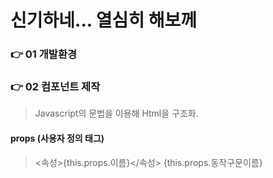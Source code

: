 신기하네... 열심히 해보께
====



### 👉 01 개발환경




### 👉 02 컴포넌트 제작
  > Javascript의 문법을 이용해 Html을 구조화.



#### props (사용자 정의 태그)
  > <속성>{this.props.이름}</속성>
  > {this.props.동작구문이름}
